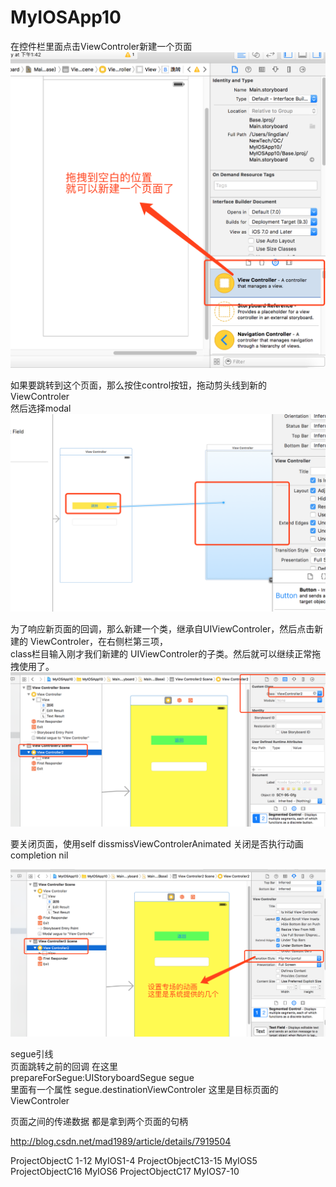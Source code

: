 # MyIOSApp10

在控件栏里面点击ViewControler新建一个页面<br/>
![img](https://github.com/xuhuawei131/MyIOSApp10/blob/master/ScreenShots/NewViewControler.png)<br/>


如果要跳转到这个页面，那么按住control按钮，拖动剪头线到新的ViewControler<br/>
然后选择modal<br/>
![img](https://github.com/xuhuawei131/MyIOSApp10/blob/master/ScreenShots/createSegue.png)<br/>

为了响应新页面的回调，那么新建一个类，继承自UIViewControler，然后点击新建的 ViewControler，在右侧栏第三项，<br/>
class栏目输入刚才我们新建的 UIViewControler的子类。然后就可以继续正常拖拽使用了。<br/>
![img](https://github.com/xuhuawei131/MyIOSApp10/blob/master/ScreenShots/setViewControler.png)<br/>


要关闭页面，使用self dissmissViewControlerAnimated  关闭是否执行动画  completion nil<br/>

![img](https://github.com/xuhuawei131/MyIOSApp10/blob/master/ScreenShots/segueAnim.png)<br/>

segue引线<br/>
页面跳转之前的回调 在这里<br/>
prepareForSegue:UIStoryboardSegue segue<br/>
里面有一个属性 segue.destinationViewControler  这里是目标页面的ViewControler <br/>

页面之间的传递数据 都是拿到两个页面的句柄 <br/>

http://blog.csdn.net/mad1989/article/details/7919504<br/>



ProjectObjectC 1-12
MyIOS1-4
ProjectObjectC13-15
MyIOS5
ProjectObjectC16
MyIOS6
ProjectObjectC17
MyIOS7-10
